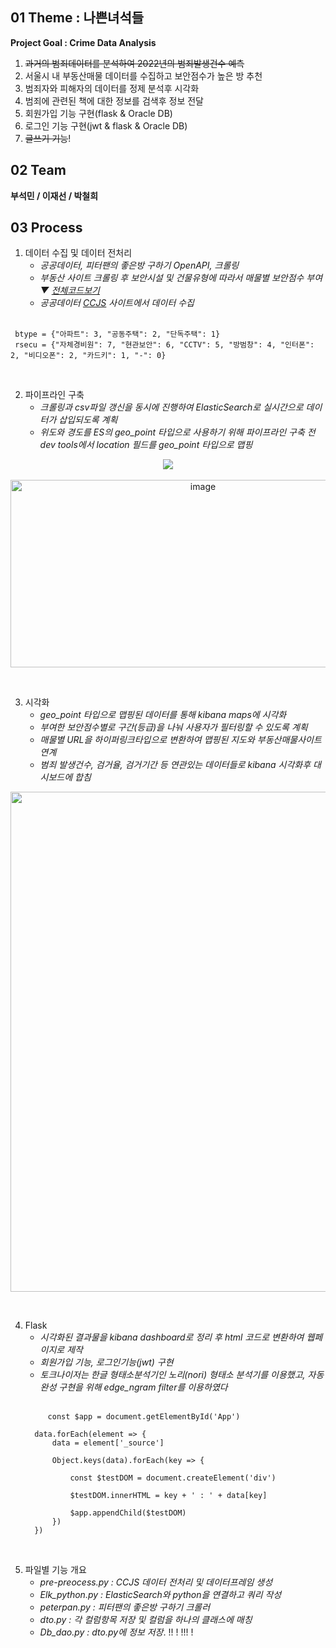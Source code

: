 ## 01 Theme : 나쁜녀석들 <br>

**Project Goal : Crime Data Analysis**
1. ~~과거의 범죄데이터를 분석하여 2022년의 범죄발생건수 예측~~<br>
2. 서울시 내 부동산매물 데이터를 수집하고 보안점수가 높은 방 추천
4. 범죄자와 피해자의 데이터를 정제 분석후 시각화
5. 범죄에 관련된 책에 대한 정보를 검색후 정보 전달
6. 회원가입 기능 구현(flask & Oracle DB)
7. 로그인 기능 구현(jwt & flask & Oracle DB)
8. ~~글쓰기 기능~~!



## 02 Team <br>

**부석민 / 이재선 / 박철희**

## 03 Process<br>

1. 데이터 수집 및 데이터 전처리<br>
   - _공공데이터, 피터팬의 좋은방 구하기 OpenAPI, 크롤링_<br>
   - _부동산 사이트 크롤링 후 보안시설 및 건물유형에 따라서 매물별 보안점수 부여　▼ [전체코드보기](https://github.com/Sun1203/Crime_analysis_project/blob/PCH/peterpan.py)_<br>
   - _공공데이터 [CCJS](https://www.crimestats.or.kr/portal/stat/easyStatPage.do) 사이트에서 데이터 수집_<br><br>
  ```
   btype = {"아파트": 3, "공동주택": 2, "단독주택": 1}
   rsecu = {"자체경비원": 7, "현관보안": 6, "CCTV": 5, "방범창": 4, "인터폰": 2, "비디오폰": 2, "카드키": 1, "-": 0}
   ```
   
<br>
   
2. 파이프라인 구축
   - _크롤링과 csv파일 갱신을 동시에 진행하여 ElasticSearch로 실시간으로 데이터가 삽입되도록 계획_<br>
   - _위도와 경도를 ES의 geo_point 타입으로 사용하기 위해 파이프라인 구축 전 dev tools에서 location 필드를 geo_point 타입으로 맵핑_
   
<p align="center"><a href='https://ifh.cc/v-6JDIUF' target='_blank'><img src='https://ifh.cc/g/6JDIUF.gif' border='0'></a><br><br>
   <a href="https://ibb.co/VgvwKc1"><img src="https://i.ibb.co/m9HNxVj/image.png" alt="image" border="0" height="300px" width="600px"></a><br><p><br>

3. 시각화
   - _geo_point 타입으로 맵핑된 데이터를 통해 kibana maps에 시각화_<br>
   - _부여한 보안점수별로 구간(등급)을 나눠 사용자가 필터링할 수 있도록 계획_<br>
   - _매물별 URL을 하이퍼링크타입으로 변환하여 맵핑된 지도와 부동산매물사이트 연계_<br>
   - _범죄 발생건수, 검거율, 검거기간 등 연관있는 데이터들로 kibana 시각화후 대시보드에 합침_<br>
<p align="center"><a href='https://ifh.cc/v-wVAq9r' target='_blank'><img src='https://ifh.cc/g/wVAq9r.gif' border='0' width="800px"></a></p><br>
   

4. Flask
   - _시각화된 결과물을 kibana dashboard로 정리 후 html 코드로 변환하여 웹페이지로 제작_<br>
   - _회원가입 기능, 로그인기능(jwt) 구현_
   - _토크나이저는 한글 형태소분석기인 노리(nori) 형태소 분석기를 이용했고, 자동완성 구현을 위해 edge_ngram filter를 이용하였다_<br><br>
   ```
        const $app = document.getElementById('App')

     data.forEach(element => {
         data = element['_source']

         Object.keys(data).forEach(key => {

             const $testDOM = document.createElement('div')

             $testDOM.innerHTML = key + ' : ' + data[key]

             $app.appendChild($testDOM)
         })
     })
     ```

<br>

5. 파일별 기능 개요
   - _pre-preocess.py : CCJS 데이터 전처리 및 데이터프레임 생성_ 
   - _Elk_python.py   : ElasticSearch와 python을 연결하고 쿼리 작성_ 
   - _peterpan.py     : 피터팬의 좋은방 구하기 크롤러_ 
   - _dto.py          : 각 컬럼항목 저장 및 컬럼을 하나의 클래스에 매칭_
   - _Db_dao.py       : dto.py에 정보 저장_.
   !!
!
!!!
!

